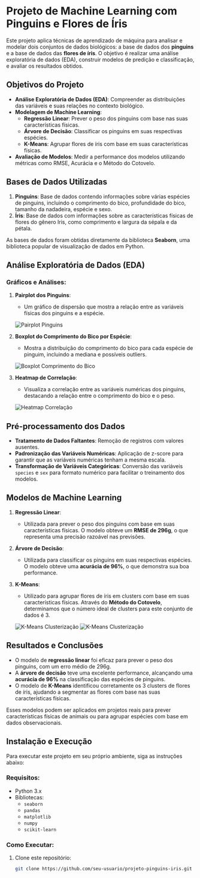 # **Projeto de Machine Learning com Pinguins e Flores de Íris**

Este projeto aplica técnicas de aprendizado de máquina para analisar e modelar dois conjuntos de dados biológicos: a base de dados dos **pinguins** e a base de dados das **flores de íris**. O objetivo é realizar uma análise exploratória de dados (EDA), construir modelos de predição e classificação, e avaliar os resultados obtidos.

## **Objetivos do Projeto**

- **Análise Exploratória de Dados (EDA)**: Compreender as distribuições das variáveis e suas relações no contexto biológico.
- **Modelagem de Machine Learning**:
  - **Regressão Linear**: Prever o peso dos pinguins com base nas suas características físicas.
  - **Árvore de Decisão**: Classificar os pinguins em suas respectivas espécies.
  - **K-Means**: Agrupar flores de íris com base em suas características físicas.
- **Avaliação de Modelos**: Medir a performance dos modelos utilizando métricas como RMSE, Acurácia e o Método do Cotovelo.

## **Bases de Dados Utilizadas**

1. **Pinguins**: Base de dados contendo informações sobre várias espécies de pinguins, incluindo o comprimento do bico, profundidade do bico, tamanho da nadadeira, espécie e sexo.
2. **Íris**: Base de dados com informações sobre as características físicas de flores do gênero Iris, como comprimento e largura da sépala e da pétala.

As bases de dados foram obtidas diretamente da biblioteca **Seaborn**, uma biblioteca popular de visualização de dados em Python.

## **Análise Exploratória de Dados (EDA)**

### Gráficos e Análises:

1. **Pairplot dos Pinguins**:
   - Um gráfico de dispersão que mostra a relação entre as variáveis físicas dos pinguins e a espécie.
   
   ![Pairplot Pinguins](images/pairplot_pinguins.png)

2. **Boxplot do Comprimento do Bico por Espécie**:
   - Mostra a distribuição do comprimento do bico para cada espécie de pinguim, incluindo a mediana e possíveis outliers.

   ![Boxplot Comprimento do Bico](images/boxplot_bico.png)

3. **Heatmap de Correlação**:
   - Visualiza a correlação entre as variáveis numéricas dos pinguins, destacando a relação entre o comprimento do bico e o peso.

   ![Heatmap Correlação](images/heatmap_corr.png)

## **Pré-processamento dos Dados**

- **Tratamento de Dados Faltantes**: Remoção de registros com valores ausentes.
- **Padronização das Variáveis Numéricas**: Aplicação de z-score para garantir que as variáveis numéricas tenham a mesma escala.
- **Transformação de Variáveis Categóricas**: Conversão das variáveis `species` e `sex` para formato numérico para facilitar o treinamento dos modelos.

## **Modelos de Machine Learning**

1. **Regressão Linear**:
   - Utilizada para prever o peso dos pinguins com base em suas características físicas. O modelo obteve um **RMSE de 296g**, o que representa uma precisão razoável nas previsões.

2. **Árvore de Decisão**:
   - Utilizada para classificar os pinguins em suas respectivas espécies. O modelo obteve uma **acurácia de 96%**, o que demonstra sua boa performance.

3. **K-Means**:
   - Utilizado para agrupar flores de íris em clusters com base em suas características físicas. Através do **Método do Cotovelo**, determinamos que o número ideal de clusters para este conjunto de dados é 3.

   ![K-Means Clusterização](images/kmeans_iris.png)
   ![K-Means Clusterização](images/kmeans_iriss.png)

## **Resultados e Conclusões**

- O modelo de **regressão linear** foi eficaz para prever o peso dos pinguins, com um erro médio de 296g.
- A **árvore de decisão** teve uma excelente performance, alcançando uma **acurácia de 96%** na classificação das espécies de pinguins.
- O modelo de **K-Means** identificou corretamente os 3 clusters de flores de íris, ajudando a segmentar as flores com base nas suas características físicas.

Esses modelos podem ser aplicados em projetos reais para prever características físicas de animais ou para agrupar espécies com base em dados observacionais.

## **Instalação e Execução**

Para executar este projeto em seu próprio ambiente, siga as instruções abaixo:

### Requisitos:

- Python 3.x
- Bibliotecas:
  - `seaborn`
  - `pandas`
  - `matplotlib`
  - `numpy`
  - `scikit-learn`

### Como Executar:

1. Clone este repositório:

   ```bash
   git clone https://github.com/seu-usuario/projeto-pinguins-iris.git
